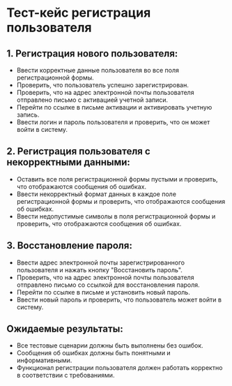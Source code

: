 # Тест-кейс регистрация пользователя

## 1. Регистрация нового пользователя:
- Ввести корректные данные пользователя во все поля регистрационной формы.
- Проверить, что пользователь успешно зарегистрирован.
- Проверить, что на адрес электронной почты пользователя отправлено письмо с активацией учетной записи.
- Перейти по ссылке в письме активации и активировать учетную запись.
- Ввести логин и пароль пользователя и проверить, что он может войти в систему.  

## 2. Регистрация пользователя с некорректными данными:  
- Оставить все поля регистрационной формы пустыми и проверить, что отображаются сообщения об ошибках.
- Ввести некорректный формат данных в каждое поле регистрационной формы и проверить, что отображаются сообщения об ошибках.
- Ввести недопустимые символы в поля регистрационной формы и проверить, что отображаются сообщения об ошибках.

## 3. Восстановление пароля:   
- Ввести адрес электронной почты зарегистрированного пользователя и нажать кнопку "Восстановить пароль".
- Проверить, что на адрес электронной почты пользователя отправлено письмо со ссылкой для восстановления пароля.
- Перейти по ссылке в письме и установить новый пароль.
- Ввести новый пароль и проверить, что пользователь может войти в систему.

## Ожидаемые результаты:
- Все тестовые сценарии должны быть выполнены без ошибок.
- Сообщения об ошибках должны быть понятными и информативными.
- Функционал регистрации пользователя должен работать корректно в соответствии с требованиями.
